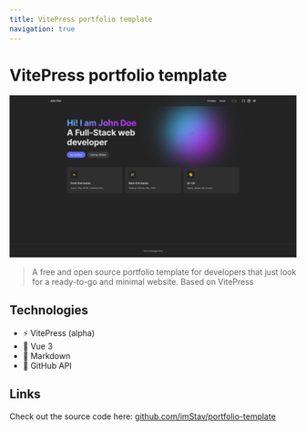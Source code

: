 ```yaml
---
title: VitePress portfolio template
navigation: true
---
```


# VitePress portfolio template

![VitePress portfolio template preview](https://raw.githubusercontent.com/imStav/portfolio-template/main/docs/assets/portfolio-template_dark_preview.png)

> A free and open source portfolio template for developers that just look for a ready-to-go and minimal website. Based on VitePress

## Technologies

* ⚡ VitePress (alpha)
* 🔭 Vue 3
* 📝 Markdown
* 🧰 GitHub API

## Links

Check out the source code here: [github.com/imStav/portfolio-template](href="https://github.com/imStav/portfolio-template")